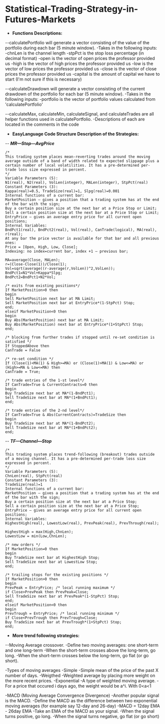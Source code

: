 # Statistical-Trading-Strategy-in-Futures-Markets

- **Functions Descriptions:**

--calculatePortfolio will generate a vector consisting of the value of the portfolio during each bar (5 minute window).
	-Takes in the following inputs:
		-chnLen is the channel length
		-stpPct is the stop loss percentage (in decimal format)
		-open is the vector of open prices the professor provided us
		-high is the vector of high prices the professor provided us
		-low is the vector of low prices the professor provided us
		-close is the vector of close prices the professor provided us
		-capital is the amount of capital we have to start (I'm not sure if this is necessary)

--calculateDrawdown will generate a vector consisting of the current drawdown of the portfolio for each bar (5 minute window).
	-Takes in the following inputs:
		-portfolio is the vector of portfolio values calculated from 'calculatePortfolio'

--calculateMax, calculateMin, calculateSignal, and calculateTrades are all helper functions used in calculatePortfolio.
	-Descriptions of each are located in the comments in the code

- **EasyLanguage Code Structure Description of the Strategies:**

-- _**MR—Stop—AvgPrice**_
```
/*
This trading system places mean-reverting trades around the moving average outside of a band of width related to expected slippage plus a certain number of local volatilities. It has a pre-determined per-trade loss size expressed in percent.
*/
Variable Parameters (5):
​N1(real), N2(real), VolLen(integer), MALen(integer), StpPct(real)
Constant Parameters (3):
​Kappa(real)=0.5, TradeSize(real)=1, Slpg(real)=0.001
Internal functions of a current bar:
​MarketPosition – gives a position that a trading system has at the end of the bar with the sign;
​Buy a certain position size at the next bar at a Price Stop or Limit;
​Sell a certain position size at the next bar at a Price Stop or Limit;
​EntryPrice – gives an average entry price for all current open positions;
Internal Variables:
​BndPct1(real), BndPct2(real), Vol(real), CanTrade(logical), MA(real), r(real);
At any bar the price vector is available for that bar and all previous ones:
Price = [Open, High, Low, Close];
Indexing: no index=current bar, index +1 – previous bar;
 
MA=average(Close, MALen);
r=(Close-Close(1))/Close(1);
Vol=sqrt(average((r-average(r,VolLen))^2,VolLen));
BndPct1=N1*Vol+Kappa*Slpg;
BndPct2=BndPct1+N2*Vol;
 
/* exits from existing positions*/
If MarketPosition>0 then
begin
​Sell MarketPosition next bar at MA Limit;
​Sell MarketPosition next bar at EntryPrice*(1-StpPct) Stop;
end;
elseif MarketPosition<0 then
begin
​Buy Abs(MarketPosition) next bar at MA Limit;
​Buy Abs(MarketPosition) next bar at EntryPrice*(1+StpPct) Stop;
end;
 
/* blocking from further trades if stopped until re-set condition is satisfied */
If StoppedAbove then
​CanTrade = False
 
/* re-set condition */
If (Close(1)<MA(1) & High>=MA) or (Close(1)>MA(1) & Low<=MA) or (High>=MA & Low<=MA) then
​CanTrade = True;
 
/* trade entries of the 1-st level*/
If CanTrade=True & CurrentContracts=0 then
begin
​Buy TradeSize next bar at MA*(1-BndPct1);
​Sell TradeSize next bar at MA*(1+BndPct1);
end;
 
/* trade entries of the 2-nd level*/
If CanTrade=True & Abs(CurrentContracts)=TradeSize then
begin
​Buy TradeSize next bar at MA*(1-BndPct2);
​Sell TradeSize next bar at MA*(1+BndPct2);
end;
```
-- _**TF—Channel—Stop**_
```
/*
This trading system places trend-following (breakout) trades outside of a moving channel. It has a pre-determined per-trade loss size expressed in percent.
*/
Variable Parameters (5):
​ChnLen(real), StpPct(real)
Constant Parameters (3):
​TradeSize(real)=1
Internal functions of a current bar:
​MarketPosition – gives a position that a trading system has at the end of the bar with the sign;
​Buy a certain position size at the next bar at a Price Stop;
​Sell a certain position size at the next bar at a Price Stop;
​EntryPrice – gives an average entry price for all current open positions;
Internal Variables:
​HighestHigh(real), LowestLow(real), PrevPeak(real), PrevThrough(real);
 
HighestHigh = max(High,ChnLen);
LowestLow = min(Low,ChnLen);
 
/* new orders */
If MarketPosition=0 then
begin
​Buy TradeSize next bar at HighestHigh Stop;
​Sell TradeSize next bar at LowestLow Stop;
end;
 
/* trailing stops for the existing positions */
If MarketPosition>0 then
begin
​PrevPeak = EntryPrice; /* local running maximum */
​if Close>PrevPeak then PrevPeak=Close;
​Sell TradeSize next bar at PrevPeak*(1-StpPct) Stop;
end;
elseif MarketPosition<0 then
begin
​PrevTrough = EntryPrice; /* local running minimum */
​if Close<PrevTrough then PrevTrough=Close;
​Buy TradeSize next bar at PrevTrough*(1+StpPct) Stop;
end;
```

- **More trend following strategies:**

--Moving Average crossover.
    -Define two moving averages: one short-term and one long-term
    -When the short-term crosses above the long-term, go long.
    -When the short-term crosses below the long-term, go flat (or go short).
    
-Types of moving averages
    -Simple
        -Simple mean of the price of the past X number of days.
    -Weigthed
        -Weighted average by placing more weight on the more recent prices.
    -Exponential
        -A type of weighted moving average.
        -For a price that occured i days ago, the weight would be a^i. With 0<a<1
        
-MACD (Moving Average Convergence Divergence)
    -Another popular signal is the MACD.
    -Define the MACD as the difference between two exponential moving averages (for example say 12-day and 26-day)
        -MACD = 12day EMA - 26day EMA
    -Take an EMA of the MACD as your signal.
        -When the signal turns positive, go long.
        -When the signal turns negative, go flat (or go short)
